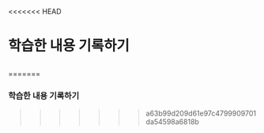 <<<<<<< HEAD
# 학습한 내용 기록하기

## 





=======
### 학습한 내용 기록하기
>>>>>>> a63b99d209d61e97c4799909701da54598a6818b
